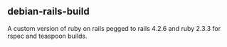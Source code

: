## debian-rails-build
A custom version of ruby on rails pegged to rails 4.2.6 and ruby 2.3.3 for rspec and teaspoon builds.
